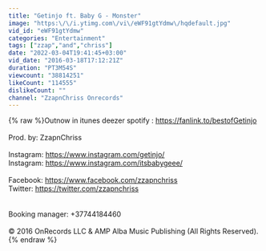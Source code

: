 ```yaml
---
title: "Getinjo ft. Baby G - Monster"
image: "https:\/\/i.ytimg.com\/vi\/eWF91gtYdmw\/hqdefault.jpg"
vid_id: "eWF91gtYdmw"
categories: "Entertainment"
tags: ["zzap","and","chriss"]
date: "2022-03-04T19:41:45+03:00"
vid_date: "2016-03-18T17:12:21Z"
duration: "PT3M54S"
viewcount: "38814251"
likeCount: "114555"
dislikeCount: ""
channel: "ZzapnChriss Onrecords"
---
```

{% raw %}Outnow in itunes deezer spotify : <a rel="nofollow" target="blank" href="https://fanlink.to/bestofGetinjo">https://fanlink.to/bestofGetinjo</a><br /><br />Prod. by: ZzapnChriss<br /><br />Instagram: <a rel="nofollow" target="blank" href="https://www.instagram.com/getinjo/">https://www.instagram.com/getinjo/</a><br />Instagram: <a rel="nofollow" target="blank" href="https://www.instagram.com/itsbabygeee/">https://www.instagram.com/itsbabygeee/</a><br /><br />Facebook: <a rel="nofollow" target="blank" href="https://www.facebook.com/zzapnchriss">https://www.facebook.com/zzapnchriss</a><br />Twitter: <a rel="nofollow" target="blank" href="https://twitter.com/zzapnchriss">https://twitter.com/zzapnchriss</a><br /><br /><br />Booking manager: +37744184460<br /><br />© 2016 OnRecords LLC &amp; AMP Alba Music Publishing (All Rights Reserved).{% endraw %}
